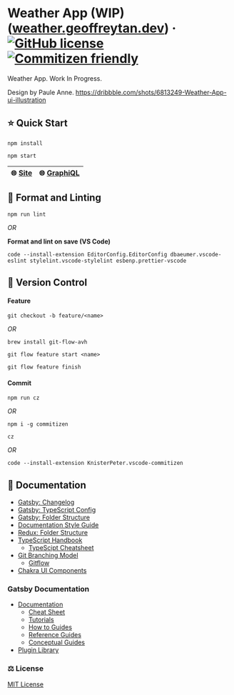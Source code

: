# Weather App (WIP) ([weather.geoffreytan.dev](https://weather.geoffreytan.dev/)) &middot; [![GitHub license](https://img.shields.io/badge/license-MIT-brightgreen.svg)](./LICENSE) [![Commitizen friendly](https://img.shields.io/badge/commitizen-friendly-brightgreen.svg)](http://commitizen.github.io/cz-cli/)

Weather App. Work In Progress.

Design by Paule Anne.
https://dribbble.com/shots/6813249-Weather-App-ui-illustration

## :star: Quick Start

```shell
npm install
```

```shell
npm start
```

| :globe_with_meridians: [Site](http://localhost:8000/) | :globe_with_meridians: [GraphiQL](http://localhost:8000/___graphql) |
| ----------------------------------------------------- | ------------------------------------------------------------------- |

## :nail_care: Format and Linting

```shell
npm run lint
```

_OR_

**Format and lint on save (VS Code)**

```shell
code --install-extension EditorConfig.EditorConfig dbaeumer.vscode-eslint stylelint.vscode-stylelint esbenp.prettier-vscode
```

## :ledger: Version Control

#### Feature

```shell
git checkout -b feature/<name>
```

_OR_

```shell
brew install git-flow-avh
```

```shell
git flow feature start <name>
```

```shell
git flow feature finish
```

#### Commit

```shell
npm run cz
```

_OR_

```shell
npm i -g commitizen
```

```shell
cz
```

_OR_

```shell
code --install-extension KnisterPeter.vscode-commitizen
```

## :book: Documentation

- [Gatsby: Changelog](https://github.com/gatsbyjs/gatsby/blob/master/packages/gatsby/CHANGELOG.md)
- [Gatsby: TypeScript Config](https://www.gatsbyjs.com/docs/how-to/custom-configuration/typescript/)
- [Gatsby: Folder Structure](https://www.gatsbyjs.com/docs/reference/gatsby-project-structure/)
- [Documentation Style Guide](https://kubernetes.io/docs/contribute/style/style-guide/)
- [Redux: Folder Structure](https://redux.js.org/style-guide/style-guide#structure-files-as-feature-folders-with-single-file-logic)
- [TypeScript Handbook](https://www.typescriptlang.org/docs/handbook/typescript-in-5-minutes.html)
  - [TypeScipt Cheatsheet](https://github.com/typescript-cheatsheets/react)
- [Git Branching Model](https://nvie.com/posts/a-successful-git-branching-model/)
  - [Gitflow](https://github.com/petervanderdoes/gitflow-avh)
- [Chakra UI Components](https://chakra-ui.com/docs/components/overview)

### Gatsby Documentation

- [Documentation](https://www.gatsbyjs.com/docs/)
  - [Cheat Sheet](https://www.gatsbyjs.com/docs/cheat-sheet/)
  - [Tutorials](https://www.gatsbyjs.com/docs/tutorial/)
  - [How to Guides](https://www.gatsbyjs.com/docs/how-to/)
  - [Reference Guides](https://www.gatsbyjs.com/docs/reference/)
  - [Conceptual Guides](https://www.gatsbyjs.com/docs/conceptual/)
- [Plugin Library](https://www.gatsbyjs.com/plugins)

### :balance_scale: License

[MIT License](./LICENSE)
